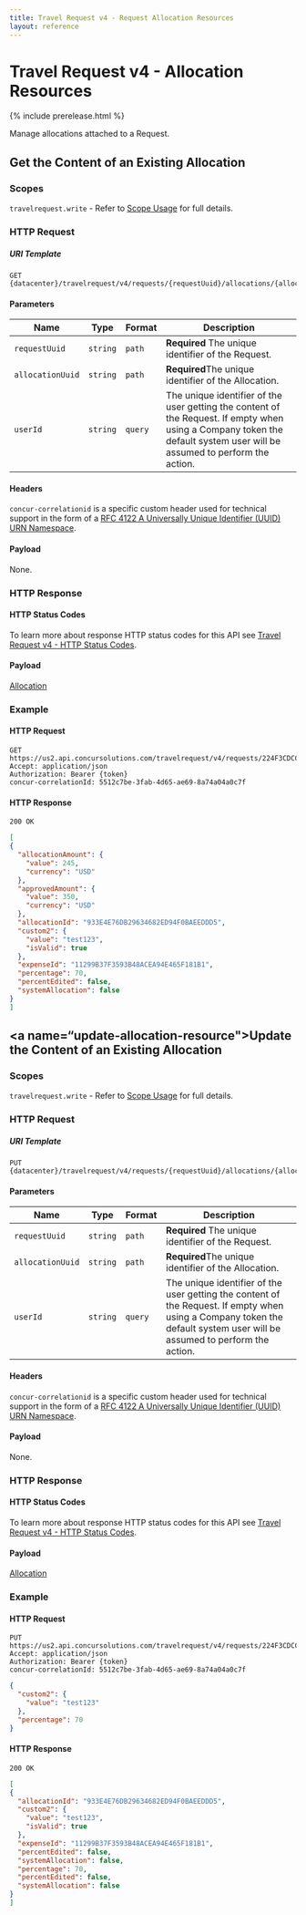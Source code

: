 ```yaml
---
title: Travel Request v4 - Request Allocation Resources
layout: reference
---
```

# Travel Request v4 - Allocation Resources

{% include prerelease.html %}

Manage allocations attached to a Request.

## <a name="get-allocation-resource"></a>Get the Content of an Existing Allocation

### Scopes

`travelrequest.write` - Refer to [Scope Usage](./v4.get-started.html#scope-usage) for full details.

### HTTP Request

##### URI Template

```
GET {datacenter}/travelrequest/v4/requests/{requestUuid}/allocations/{allocationUuid}
```

#### Parameters

Name|Type|Format|Description
---|---|---|---
`requestUuid`|`string`|`path`|**Required** The unique identifier of the Request.
`allocationUuid`|`string`|`path`|**Required**The unique identifier of the Allocation.
`userId`|`string`|`query`|The unique identifier of the user getting the content of the Request. If empty when using a Company token the default system user will be assumed to perform the action.


#### Headers

`concur-correlationid` is a specific custom header used for technical support in the form of a [RFC 4122 A Universally Unique Identifier (UUID) URN Namespace](https://tools.ietf.org/html/rfc4122).


#### Payload

None.

### HTTP Response

#### HTTP Status Codes

To learn more about response HTTP status codes for this API see [Travel Request v4 - HTTP Status Codes](./v4.response-codes.html).

#### Payload

[Allocation](./v4.endpoints.schemas.html#schema-allocation)

### Example

#### HTTP Request

```shell
GET https://us2.api.concursolutions.com/travelrequest/v4/requests/224F3CDCC2Q5244A37C72FA5770C6F2/allocations/933E4E76DB29634682ED94F0BAEEDDD5
Accept: application/json
Authorization: Bearer {token}
concur-correlationId: 5512c7be-3fab-4d65-ae69-8a74a04a0c7f
```

#### HTTP Response

```shell
200 OK
```

```json
[
{
  "allocationAmount": {
    "value": 245,
    "currency": "USD"
  },
  "approvedAmount": {
    "value": 350,
    "currency": "USD"
  },
  "allocationId": "933E4E76DB29634682ED94F0BAEEDDD5",
  "custom2": {
    "value": "test123",
    "isValid": true
  },
  "expenseId": "11299B37F3593B48ACEA94E465F181B1",
  "percentage": 70,
  "percentEdited": false,
  "systemAllocation": false
}
]
```

## <a name=“update-allocation-resource"></a>Update the Content of an Existing Allocation

### Scopes

`travelrequest.write` - Refer to [Scope Usage](./v4.get-started.html#scope-usage) for full details.

### HTTP Request

##### URI Template

```
PUT {datacenter}/travelrequest/v4/requests/{requestUuid}/allocations/{allocationUuid}
```

#### Parameters

Name|Type|Format|Description
---|---|---|---
`requestUuid`|`string`|`path`|**Required** The unique identifier of the Request.
`allocationUuid`|`string`|`path`|**Required**The unique identifier of the Allocation.
`userId`|`string`|`query`|The unique identifier of the user getting the content of the Request. If empty when using a Company token the default system user will be assumed to perform the action.


#### Headers

`concur-correlationid` is a specific custom header used for technical support in the form of a [RFC 4122 A Universally Unique Identifier (UUID) URN Namespace](https://tools.ietf.org/html/rfc4122).


#### Payload

None.

### HTTP Response

#### HTTP Status Codes

To learn more about response HTTP status codes for this API see [Travel Request v4 - HTTP Status Codes](./v4.response-codes.html).

#### Payload

[Allocation](./v4.endpoints.schemas.html#schema-allocation)

### Example

#### HTTP Request

```shell
PUT https://us2.api.concursolutions.com/travelrequest/v4/requests/224F3CDCC2Q5244A37C72FA5770C6F2/allocations/933E4E76DB29634682ED94F0BAEEDDD5
Accept: application/json
Authorization: Bearer {token}
concur-correlationId: 5512c7be-3fab-4d65-ae69-8a74a04a0c7f
```

```json
{
  "custom2": {
    "value": "test123"
  },
  "percentage": 70
}
```

#### HTTP Response

```shell
200 OK
```

```json
[
{
  "allocationId": "933E4E76DB29634682ED94F0BAEEDDD5",
  "custom2": {
    "value": "test123",
    "isValid": true
  },
  "expenseId": "11299B37F3593B48ACEA94E465F181B1",
  "percentEdited": false,
  "systemAllocation": false,
  "percentage": 70,
  "percentEdited": false,
  "systemAllocation": false
}
]
```
